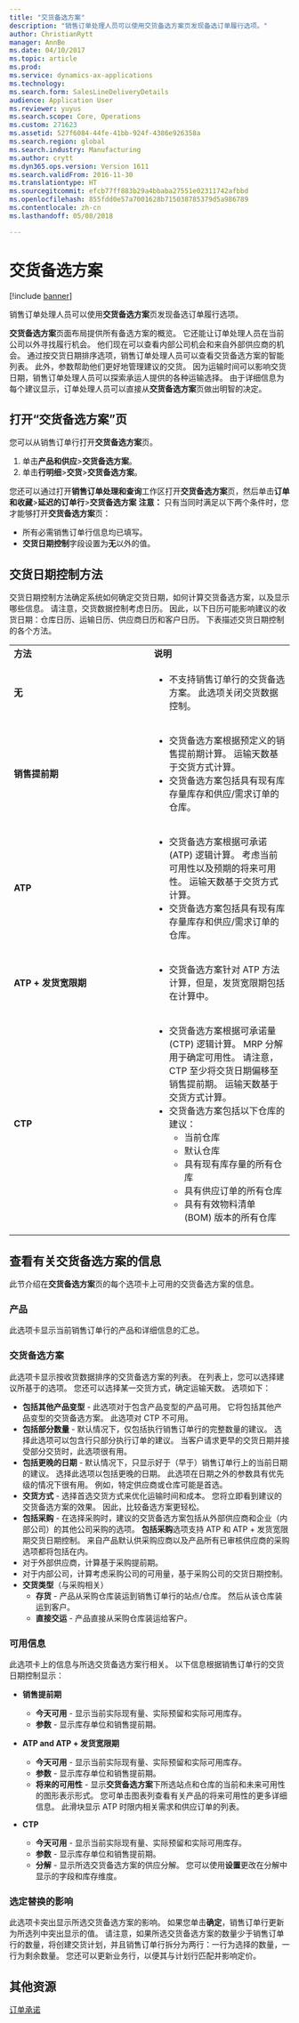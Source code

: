 ```yaml
---
title: "交货备选方案"
description: "销售订单处理人员可以使用交货备选方案页发现备选订单履行选项。"
author: ChristianRytt
manager: AnnBe
ms.date: 04/10/2017
ms.topic: article
ms.prod: 
ms.service: dynamics-ax-applications
ms.technology: 
ms.search.form: SalesLineDeliveryDetails
audience: Application User
ms.reviewer: yuyus
ms.search.scope: Core, Operations
ms.custom: 271623
ms.assetid: 527f6084-44fe-41bb-924f-4386e926358a
ms.search.region: global
ms.search.industry: Manufacturing
ms.author: crytt
ms.dyn365.ops.version: Version 1611
ms.search.validFrom: 2016-11-30
ms.translationtype: HT
ms.sourcegitcommit: efcb77ff883b29a4bbaba27551e02311742afbbd
ms.openlocfilehash: 855fdd0e57a7001628b715038785379d5a986789
ms.contentlocale: zh-cn
ms.lasthandoff: 05/08/2018

---
```


# <a name="delivery-alternatives"></a>交货备选方案

[!include [banner](../includes/banner.md)]

销售订单处理人员可以使用**交货备选方案**页发现备选订单履行选项。

**交货备选方案**页面布局提供所有备选方案的概览。 它还能让订单处理人员在当前公司以外寻找履行机会。 他们现在可以查看内部公司机会和来自外部供应商的机会。 通过按交货日期排序选项，销售订单处理人员可以查看交货备选方案的智能列表。 此外，参数帮助他们更好地管理建议的交货。 因为运输时间可以影响交货日期，销售订单处理人员可以探索承运人提供的各种运输选择。 由于详细信息为每个建议显示，订单处理人员可以直接从**交货备选方案**页做出明智的决定。

## <a name="open-the-delivery-alternatives-page"></a>打开“交货备选方案”页
您可以从销售订单行打开**交货备选方案**页。

1.  单击**产品和供应**&gt;**交货备选方案**。
2.  单击**行明细**&gt;**交货**&gt;**交货备选方案**。

您还可以通过打开**销售订单处理和查询**工作区打开**交货备选方案**页，然后单击**订单和收藏**&gt;**延迟的订单行**&gt;**交货备选方案** **注意：** 只有当同时满足以下两个条件时，您才能够打开**交货备选方案**页：

-   所有必需销售订单行信息均已填写。
-   **交货日期控制**字段设置为**无**以外的值。

## <a name="delivery-date-control-methods"></a>交货日期控制方法
交货日期控制方法确定系统如何确定交货日期，如何计算交货备选方案，以及显示哪些信息。 请注意，交货数据控制考虑日历。 因此，以下日历可能影响建议的收货日期：仓库日历、运输日历、供应商日历和客户日历。 下表描述交货日期控制的各个方法。

<table>
<colgroup>
<col width="50%" />
<col width="50%" />
</colgroup>
<tbody>
<tr class="odd">
<td><strong>方法</strong></td>
<td><strong>说明</strong></td>
</tr>
<tr class="even">
<td><strong>无</strong></td>
<td><ul>
<li>不支持销售订单行的交货备选方案。 此选项关闭交货数据控制。</li>
</ul></td>
</tr>
<tr class="odd">
<td><strong>销售提前期</strong></td>
<td><ul>
<li>交货备选方案根据预定义的销售提前期计算。 运输天数基于交货方式计算。</li>
<li>交货备选方案包括具有现有库存量库存和供应/需求订单的仓库。</li>
</ul></td>
</tr>
<tr class="even">
<td><strong>ATP</strong></td>
<td><ul>
<li>交货备选方案根据可承诺 (ATP) 逻辑计算。 考虑当前可用性以及预期的将来可用性。 运输天数基于交货方式计算。</li>
<li>交货备选方案包括具有现有库存量库存和供应/需求订单的仓库。</li>
</ul></td>
</tr>
<tr class="odd">
<td><strong>ATP + 发货宽限期</strong></td>
<td><ul>
<li>交货备选方案针对 ATP 方法计算，但是，发货宽限期包括在计算中。</li>
</ul></td>
</tr>
<tr class="even">
<td><strong>CTP</strong></td>
<td><ul>
<li>交货备选方案根据可承诺量 (CTP) 逻辑计算。 MRP 分解用于确定可用性。 请注意，CTP 至少将交货日期偏移至销售提前期。 运输天数基于交货方式计算。</li>
<li>交货备选方案包括以下仓库的建议：
<ul>
<li>当前仓库</li>
<li>默认仓库</li>
<li>具有现有库存量的所有仓库</li>
<li>具有供应订单的所有仓库</li>
<li>具有有效物料清单 (BOM) 版本的所有仓库</li>
</ul></li>
</ul></td>
</tr>
</tbody>
</table>

## <a name="view-information-about-delivery-alternatives"></a>查看有关交货备选方案的信息
此节介绍在**交货备选方案**页的每个选项卡上可用的交货备选方案的信息。

### <a name="products"></a>产品

此选项卡显示当前销售订单行的产品和详细信息的汇总。

### <a name="delivery-alternatives"></a>交货备选方案

此选项卡显示按收货数据排序的交货备选方案的列表。 在列表上，您可以选择建议所基于的选项。 您还可以选择某一交货方式，确定运输天数。 选项如下：

-   **包括其他产品变型** - 此选项对于包含产品变型的产品可用。 它将包括其他产品变型的交货备选方案。 此选项对 CTP 不可用。
-   **包括部分数量** - 默认情况下，仅包括执行销售订单行的完整数量的建议。 选择此选项可以包含行只部分执行订单的建议。 当客户请求更早的交货日期并接受部分交货时，此选项很有用。
-   **包括更晚的日期** - 默认情况下，只显示好于（早于）销售订单行上的当前日期的建议。 选择此选项以包括更晚的日期。 此选项在日期之外的参数具有优先级的情况下很有用。 例如，特定供应商或仓库可能是首选。
-   **交货方式** - 选择首选交货方式来优化运输时间和成本。 您将立即看到建议的交货备选方案的效果。 因此，比较备选方案更轻松。
-   **包括采购** - 在选择采购时，建议的交货备选方案包括从外部供应商和企业（内部公司）的其他公司采购的选项。 **包括采购**选项支持 ATP 和 ATP + 发货宽限期交货日期控制。 来自产品默认供采购应商以及产品所有已审核供应商的采购选项都将包括在内。
-   对于外部供应商，计算基于采购提前期。
-   对于内部公司，计算考虑采购公司的可用量，基于采购公司的交货日期控制。
-   **交货类型**（与采购相关）
    -   **存货** - 产品从采购仓库装运到销售订单行的站点/仓库。 然后从该仓库装运到客户。
    -   **直接交运** - 产品直接从采购仓库装运给客户。

### <a name="availability-information"></a>可用信息

此选项卡上的信息与所选交货备选方案行相关。 以下信息根据销售订单行的交货日期控制显示：

-   **销售提前期**
    -   **今天可用** - 显示当前实际现有量、实际预留和实际可用库存。
    -   **参数** - 显示库存单位和销售提前期。

-   **ATP and ATP + 发货宽限期**
    -   **今天可用** - 显示当前实际现有量、实际预留和实际可用库存。
    -   **参数** - 显示库存单位和销售提前期。
    -   **将来的可用性** - 显示**交货备选方案**下所选站点和仓库的当前和未来可用性的图形表示形式。 您可单击图表列查看有关产品的将来可用性的更多详细信息。 此滑块显示 ATP 时限内相关需求和供应订单的列表。

-   **CTP**
    -   **今天可用** - 显示当前实际现有量、实际预留和实际可用库存。
    -   **参数** - 显示库存单位和销售提前期。
    -   **分解** - 显示所选交货备选方案的供应分解。 您可以使用**设置**更改在分解中显示的字段和库存维度。

### <a name="impact-of-selected-alternative"></a>选定替换的影响

此选项卡突出显示所选交货备选方案的影响。 如果您单击**确定**，销售订单行更新为所选列中突出显示的值。 请注意，如果所选交货备选方案的数量少于销售订单行的数量，将创建交货计划，并且销售订单行拆分为两行：一行为选择的数量，一行为剩余数量。 您还可以更新业务行，以便其与计划行匹配并影响定价。

<a name="additional-resources"></a>其他资源
--------

[订单承诺](delivery-dates-available-promise-calculations.md)





